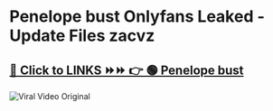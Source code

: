 
 # Penelope bust Onlyfans Leaked - Update Files zacvz

## <h2><a href="https://clipsfans.com/Penelope_bust&ref=git">🔗 Click to LINKS ⏩⏩ 👉 🟢 Penelope bust </a></h2>

<a href="https://clipsfans.com/Penelope_bust&ref=git" rel="nofollow" data-target="animated-image.originalLink"><img src="https://i.ibb.co.com/xMMVF88/686577567.gif" alt="Viral Video Original" style="max-width: 100%; display: inline-block;" data-target="animated-image.originalImage"></a>

